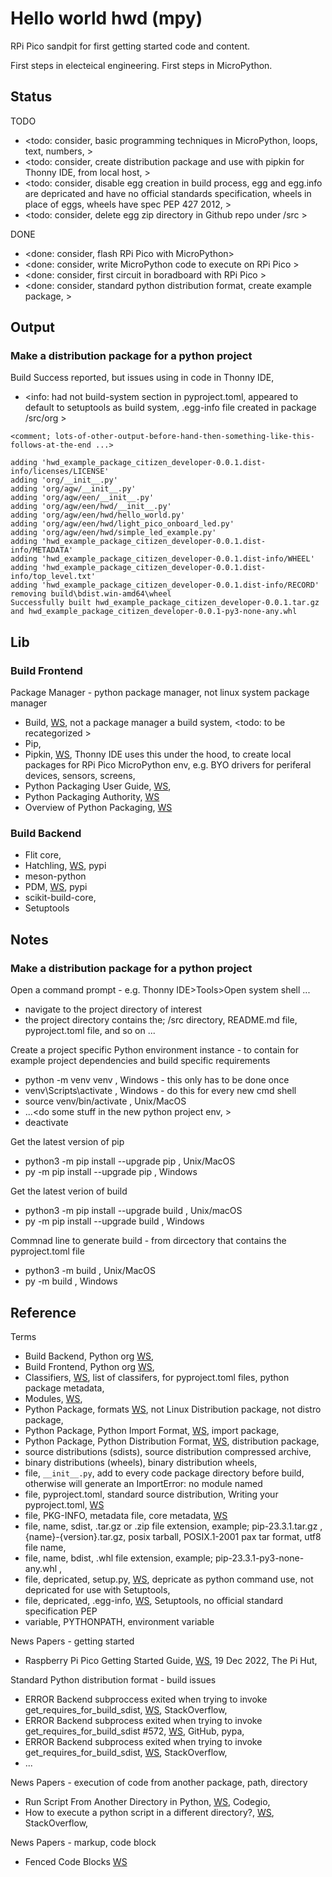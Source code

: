 # Hello world hwd (mpy)

RPi Pico sandpit for first getting started code and content.

First steps in electeical engineering. First steps in MicroPython.

## Status

TODO
* <todo: consider, basic programming techniques in MicroPython, loops, text, numbers, >
* <todo: consider, create distribution package and use with pipkin for Thonny IDE, from local host, >
* <todo: consider, disable egg creation in build process, egg and egg.info are depricated and have no official standards specification, wheels in place of eggs, wheels have spec PEP 427 2012, >
* <todo: consider, delete egg zip directory in Github repo under /src >

DONE
* <done: consider, flash RPi Pico with MicroPython>
* <done: consider, write MicroPython code to execute on RPi Pico >
* <done: consider, first circuit in boradboard with RPi Pico >
* <done: consider, standard python distribution format, create example package, >

## Output

### Make a distribution package for a python project
Build Success reported, but issues using in code in Thonny IDE, 
* <info: had not build-system section in pyproject.toml, appeared to default to setuptools as build system, .egg-info file created in package /src/org >

```
<comment; lots-of-other-output-before-hand-then-something-like-this-follows-at-the-end ...>

adding 'hwd_example_package_citizen_developer-0.0.1.dist-info/licenses/LICENSE'
adding 'org/__init__.py'
adding 'org/agw/__init__.py'
adding 'org/agw/een/__init__.py'
adding 'org/agw/een/hwd/__init__.py'
adding 'org/agw/een/hwd/hello_world.py'
adding 'org/agw/een/hwd/light_pico_onboard_led.py'
adding 'org/agw/een/hwd/simple_led_example.py'
adding 'hwd_example_package_citizen_developer-0.0.1.dist-info/METADATA'
adding 'hwd_example_package_citizen_developer-0.0.1.dist-info/WHEEL'
adding 'hwd_example_package_citizen_developer-0.0.1.dist-info/top_level.txt'
adding 'hwd_example_package_citizen_developer-0.0.1.dist-info/RECORD'
removing build\bdist.win-amd64\wheel
Successfully built hwd_example_package_citizen_developer-0.0.1.tar.gz and hwd_example_package_citizen_developer-0.0.1-py3-none-any.whl

```

## Lib

### Build Frontend
Package Manager - python package manager, not linux system package manager

* Build, [WS](https://packaging.python.org/en/latest/key_projects/#build), not a package manager a build system, <todo: to be recategorized >
* Pip, 
* Pipkin, [WS](https://pypi.org/project/pipkin/), Thonny IDE uses this under the hood, to create local packages for RPi Pico MicroPython env, e.g. BYO drivers for periferal devices, sensors, screens,  
* Python Packaging User Guide, [WS](https://packaging.python.org/en/latest/), 
* Python Packaging Authority, [WS](https://www.pypa.io/en/latest/)
* Overview of Python Packaging, [WS](https://packaging.python.org/en/latest/overview/)

### Build Backend

* Flit core, 
* Hatchling, [WS](https://pypi.org/project/hatchling/), pypi
* meson-python
* PDM, [WS](https://pypi.org/project/pdm/), pypi
* scikit-build-core, 
* Setuptools

## Notes

### Make a distribution package for a python project

Open a command prompt - e.g. Thonny IDE>Tools>Open system shell ...
* navigate to the project directory of interest
* the project directory contains the; /src directory, README.md  file, pyproject.toml file, and so on ...

Create a project specific Python environment instance - to contain for example project dependencies and build specific requirements
* python -m venv venv , Windows - this only has to be done once
* venv\Scripts\activate , Windows - do this for every new cmd shell
* source venv/bin/activate , Unix/MacOS
* ...<do some stuff in the new python project env, >
* deactivate

Get the latest version of pip
* python3 -m pip install --upgrade pip , Unix/MacOS
* py -m pip install --upgrade pip , Windows

Get the latest verion of build
* python3 -m pip install --upgrade build , Unix/macOS
* py -m pip install --upgrade build , Windows

Commnad line to generate build - from dircectory that contains the pyproject.toml file
* python3 -m build , Unix/MacOS
* py -m build , Windows

## Reference

Terms
* Build Backend, Python org [WS](https://packaging.python.org/en/latest/glossary/#term-Build-Backend), 
* Build Frontend, Python org [WS](https://packaging.python.org/en/latest/glossary/#term-Build-Frontend), 
* Classifiers, [WS](https://pypi.org/classifiers/), list of classifers, for pyproject.toml files, python package metadata, 
* Modules, [WS](https://docs.python.org/3/tutorial/modules.html#), 
* Python Package, formats [WS](https://packaging.python.org/en/latest/discussions/package-formats/#package-formats), not Linux Distribution package, not distro package, 
* Python Package, Python Import Format, [WS](https://packaging.python.org/en/latest/glossary/#term-Import-Package), import package, 
* Python Package, Python Distribution Format, [WS](https://packaging.python.org/en/latest/specifications/binary-distribution-format/), distribution package, 
* source distributions (sdists), source distribution compressed archive, 
* binary distributions (wheels), binary distribution wheels,
* file, ```__init__.py```, add to every code package directory before build, otherwise will generate an ImportError: no module named
* file, pyproject.toml, standard source distribution, Writing your pyproject.toml, [WS](https://packaging.python.org/en/latest/guides/writing-pyproject-toml/#writing-pyproject-toml)
* file, PKG-INFO, metadata file, core metadata, [WS](https://packaging.python.org/en/latest/specifications/core-metadata/#core-metadata)
* file, name, sdist, .tar.gz or .zip file extension, example; pip-23.3.1.tar.gz , {name}-{version}.tar.gz, posix tarball, POSIX.1-2001 pax tar format, utf8 file name,
* file, name, bdist, .whl file extension, example; pip-23.3.1-py3-none-any.whl , 
* file, depricated, setup.py, [WS](https://packaging.python.org/en/latest/discussions/setup-py-deprecated/), depricate as python command use, not depricated for use with Setuptools, 
* file, depricated, <some-compressed-file-name>.egg-info, [WS](https://packaging.python.org/en/latest/discussions/package-formats/#what-about-eggs), Setuptools, no official standard specification PEP
* variable, PYTHONPATH, environment variable

News Papers - getting started
* Raspberry Pi Pico Getting Started Guide, [WS](https://thepihut.com/blogs/raspberry-pi-tutorials/raspberry-pi-pico-getting-started-guide), 19 Dec 2022, The Pi Hut,

 Standard Python distribution format - build issues
* ERROR Backend subproccess exited when trying to invoke get_requires_for_build_sdist, [WS](https://stackoverflow.com/questions/72072319/error-backend-subproccess-exited-when-trying-to-invoke-get-requires-for-build-sd), StackOverflow, 
* ERROR Backend subprocess exited when trying to invoke get_requires_for_build_sdist #572, [WS](https://github.com/pypa/build/issues/572), GitHub, pypa, 
* ERROR Backend subprocess exited when trying to invoke get_requires_for_build_sdist, [WS](https://stackoverflow.com/questions/75312569/error-backend-subprocess-exited-when-trying-to-invoke-get-requires-for-build-sdi), StackOverflow, 
* ...

News Papers - execution of code from another package, path, directory
* Run Script From Another Directory in Python, [WS](https://codeigo.com/python/run-script-from-another-directory/), Codegio, 
* How to execute a python script in a different directory?, [WS](https://stackoverflow.com/questions/45384429/how-to-execute-a-python-script-in-a-different-directory), StackOverflow, 

News Papers - markup, code block
*  Fenced Code Blocks [WS](https://www.markdownguide.org/extended-syntax/#fenced-code-blocks)



